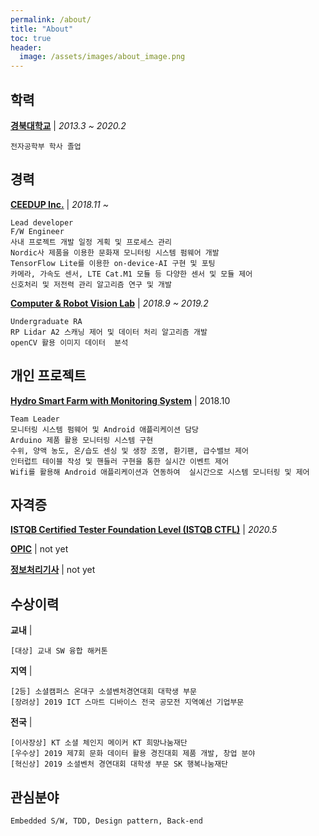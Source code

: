 ```yaml
---
permalink: /about/
title: "About"
toc: true
header:
  image: /assets/images/about_image.png
---
```


## 학력

[**경북대학교**](http://knu.ac.kr) | *2013.3 ~ 2020.2*
	
	전자공학부 학사 졸업

## 경력

[**CEEDUP Inc.**](http://ceedup.com) | *2018.11 ~*
	
	Lead developer
	F/W Engineer
	사내 프로젝트 개발 일정 게획 및 프로세스 관리
	Nordic사 제품을 이용한 문화재 모니터링 시스템 펌웨어 개발
	TensorFlow Lite를 이용한 on-device-AI 구현 및 포팅
	카메라, 가속도 센서, LTE Cat.M1 모듈 등 다양한 센서 및 모듈 제어
	신호처리 및 저전력 관리 알고리즘 연구 및 개발


[**Computer & Robot Vision Lab**](https://zester926.github.io) | *2018.9 ~ 2019.2*
	
	Undergraduate RA
	RP Lidar A2 스캐닝 제어 및 데이터 처리 알고리즘 개발
	openCV 활용 이미지 데이터  분석

## 개인 프로젝트

[**Hydro Smart Farm with Monitoring System**](https://zester926.github.io) | 2018.10

	Team Leader
	모니터링 시스템 펌웨어 및 Android 애플리케이션 담당
	Arduino 제품 활용 모니터링 시스템 구현
	수위, 양액 농도, 온/습도 센싱 및 생장 조명, 환기팬, 급수밸브 제어
	인터럽트 테이블 작성 및 핸들러 구현을 통한 실시간 이벤트 제어
	Wifi를 활용해 Android 애플리케이션과 연동하여  실시간으로 시스템 모니터링 및 제어

## 자격증

[**ISTQB Certified Tester Foundation Level (ISTQB CTFL)**](https://zester926.github.io) | *2020.5*

[**OPIC**](https://zester926.github.io) | not yet
	
[**정보처리기사**](https://zester926.github.io) | not yet

## 수상이력

**교내** |	
	
	[대상] 교내 SW 융합 해커톤

**지역** |
	
	[2등] 소셜캠퍼스 온대구 소셜벤처경연대회 대학생 부문
	[장려상] 2019 ICT 스마트 디바이스 전국 공모전 지역예선 기업부문

**전국** |
	
	[이사장상] KT 소셜 체인지 메이커 KT 희망나눔재단
	[우수상] 2019 제7회 문화 데이터 활용 경진대회 제품 개발, 창업 분야
	[혁신상] 2019 소셜벤처 경연대회 대학생 부문 SK 행복나눔재단

## 관심분야
	Embedded S/W, TDD, Design pattern, Back-end
